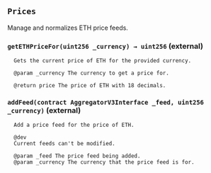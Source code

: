 ## `Prices`

Manage and normalizes ETH price feeds.




### `getETHPriceFor(uint256 _currency) → uint256` (external)


      Gets the current price of ETH for the provided currency.
      
      @param _currency The currency to get a price for.
      
      @return price The price of ETH with 18 decimals.



### `addFeed(contract AggregatorV3Interface _feed, uint256 _currency)` (external)


      Add a price feed for the price of ETH.

      @dev
      Current feeds can't be modified.

      @param _feed The price feed being added.
      @param _currency The currency that the price feed is for.





